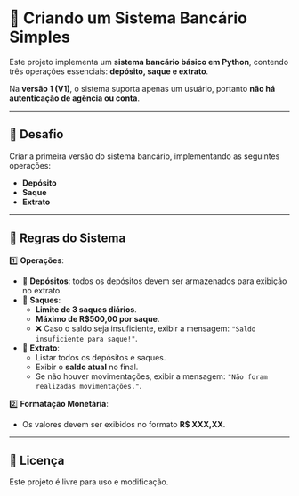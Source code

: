 # 🏦 Criando um Sistema Bancário Simples

Este projeto implementa um **sistema bancário básico em Python**, contendo três operações essenciais: **depósito, saque e extrato**.  

Na **versão 1 (V1)**, o sistema suporta apenas um usuário, portanto **não há autenticação de agência ou conta**.  

---

## 🚀 Desafio  
Criar a primeira versão do sistema bancário, implementando as seguintes operações:  

- **Depósito**  
- **Saque**  
- **Extrato**  

---

## 📌 Regras do Sistema  

1️⃣ **Operações**:  
   - 🔹 **Depósitos**: todos os depósitos devem ser armazenados para exibição no extrato.  
   - 🔹 **Saques**:  
     - **Limite de 3 saques diários**.  
     - **Máximo de R$500,00 por saque**.  
     - ❌ Caso o saldo seja insuficiente, exibir a mensagem: `"Saldo insuficiente para saque!"`.  
   - 🔹 **Extrato**:  
     - Listar todos os depósitos e saques.  
     - Exibir o **saldo atual** no final.  
     - Se não houver movimentações, exibir a mensagem: `"Não foram realizadas movimentações."`.  

2️⃣ **Formatação Monetária**:  
   - Os valores devem ser exibidos no formato **R$ XXX,XX**.  

---
## 📜 Licença
Este projeto é livre para uso e modificação.
